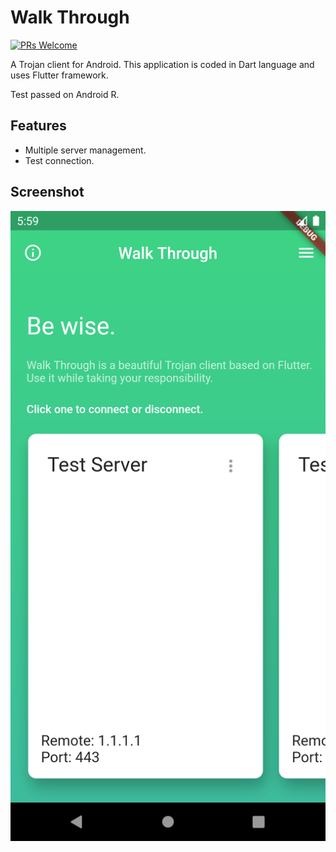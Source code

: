 # Walk Through

[![PRs Welcome](https://img.shields.io/badge/PRs-welcome-brightgreen.svg?style=flat-square)](http://makeapullrequest.com)

A Trojan client for Android. This application is coded in Dart language and uses Flutter framework. 

Test passed on Android R.

## Features

- Multiple server management.
- Test connection.

## Screenshot

![Screenshot](imgs/screenshot.png)